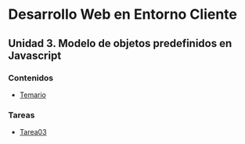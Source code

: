 # Desarrollo Web en Entorno Cliente
## Unidad 3. Modelo de objetos predefinidos en Javascript

### Contenidos
* [Temario](https://github.com/nebulavision/DAW/blob/main/DWEC/DWEC03/temario/DWEC03%20Completa.-%20Modelo%20de%20objetos%20predefinidos%20en%20JavaScript..pdf)

### Tareas
* [Tarea03](https://github.com/nebulavision/DAW/tree/main/DWEC/DWEC03/tareas)
